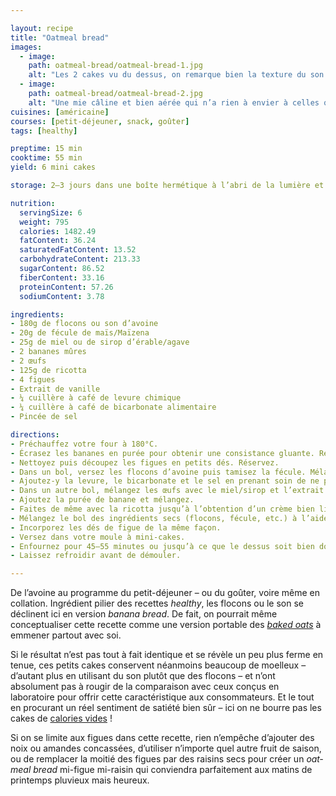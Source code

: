 ```yaml
---

layout: recipe
title: "Oatmeal bread"
images:
  - image:
    path: oatmeal-bread/oatmeal-bread-1.jpg
    alt: "Les 2 cakes vu du dessus, on remarque bien la texture du son d’avoine bien doré, et quelques morceaux de figues laissent deviner la présence du fruit."
  - image:
    path: oatmeal-bread/oatmeal-bread-2.jpg
    alt: "Une mie câline et bien aérée qui n’a rien à envier à celles que l’on obtient avec de la farine plus conventionnelle. Et puis des inserts de morceaux de figue pour la gourmandise."
cuisines: [américaine]
courses: [petit-déjeuner, snack, goûter]
tags: [healthy]

preptime: 15 min
cooktime: 55 min
yield: 6 mini cakes

storage: 2–3 jours dans une boîte hermétique à l’abri de la lumière et de la chaleur. 5 jours au frigo. 2 mois au congélateur.

nutrition:
  servingSize: 6
  weight: 795
  calories: 1482.49
  fatContent: 36.24
  saturatedFatContent: 13.52
  carbohydrateContent: 213.33
  sugarContent: 86.52
  fiberContent: 33.16
  proteinContent: 57.26
  sodiumContent: 3.78

ingredients:
- 180g de flocons ou son d’avoine
- 20g de fécule de maïs/Maïzena 
- 25g de miel ou de sirop d’érable/agave 
- 2 bananes mûres 
- 2 œufs
- 125g de ricotta
- 4 figues
- Extrait de vanille 
- ¼ cuillère à café de levure chimique
- ¼ cuillère à café de bicarbonate alimentaire
- Pincée de sel 

directions:
- Préchauffez votre four à 180°C.
- Écrasez les bananes en purée pour obtenir une consistance gluante. Réservez.
- Nettoyez puis découpez les figues en petits dés. Réservez.
- Dans un bol, versez les flocons d’avoine puis tamisez la fécule. Mélangez. 
- Ajoutez-y la levure, le bicarbonate et le sel en prenant soin de ne pas les mettre en contact pour le moment. Réservez.
- Dans un autre bol, mélangez les œufs avec le miel/sirop et l’extrait de vanille.
- Ajoutez la purée de banane et mélangez.
- Faites de même avec la ricotta jusqu’à l’obtention d’un crème bien lisse.
- Mélangez le bol des ingrédients secs (flocons, fécule, etc.) à l’aide d’un fouet puis incorporez le en 2 fois dans le bol des ingrédients humides à l’aide d’une maryse.
- Incorporez les dés de figue de la même façon.
- Versez dans votre moule à mini-cakes.
- Enfournez pour 45–55 minutes ou jusqu’à ce que le dessus soit bien doré et que la pointe d’un couteau ressorte légèrement humide.
- Laissez refroidir avant de démouler.

---
```


De l’avoine au programme du petit-déjeuner – ou du goûter, voire même en collation. Ingrédient pilier des recettes <i lang="en">healthy</i>, les flocons ou le son se déclinent ici en version <i lang="en">banana bread</i>. De fait, on pourrait même conceptualiser cette recette comme une version portable des <i lang="en">[baked oats](baked-oats.html)</i> à emmener partout avec soi.

Si le résultat n’est pas tout à fait identique et se révèle un peu plus ferme en tenue, ces petits cakes conservent néanmoins beaucoup de moelleux – d’autant plus en utilisant du son plutôt que des flocons – et n’ont absolument pas à rougir de la comparaison avec ceux conçus en laboratoire pour offrir cette caractéristique aux consommateurs. Et le tout en procurant un réel sentiment de satiété bien sûr – ici on ne bourre pas les cakes de [calories vides](https://fr.wikipedia.org/wiki/Calorie_vide)&nbsp;!

Si on se limite aux figues dans cette recette, rien n’empêche d’ajouter des noix ou amandes concassées, d’utiliser n’importe quel autre fruit de saison, ou de remplacer la moitié des figues par des raisins secs pour créer un <i lang="en">oatmeal bread</i> mi-figue mi-raisin qui conviendra parfaitement aux matins de printemps pluvieux mais heureux.